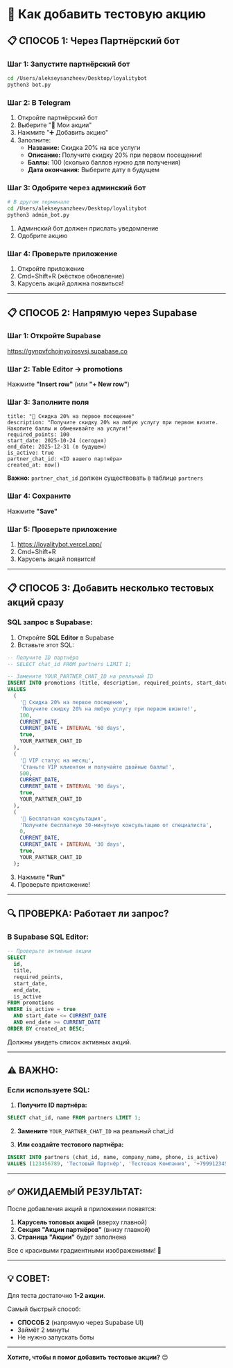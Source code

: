 # 🎁 Как добавить тестовую акцию

## 📋 СПОСОБ 1: Через Партнёрский бот

### Шаг 1: Запустите партнёрский бот

```bash
cd /Users/alekseysanzheev/Desktop/loyalitybot
python3 bot.py
```

### Шаг 2: В Telegram

1. Откройте партнёрский бот
2. Выберите "🎁 Мои акции"
3. Нажмите "➕ Добавить акцию"
4. Заполните:
   - **Название:** Скидка 20% на все услуги
   - **Описание:** Получите скидку 20% при первом посещении!
   - **Баллы:** 100 (сколько баллов нужно для получения)
   - **Дата окончания:** Выберите дату в будущем

### Шаг 3: Одобрите через админский бот

```bash
# В другом терминале
cd /Users/alekseysanzheev/Desktop/loyalitybot
python3 admin_bot.py
```

1. Админский бот должен прислать уведомление
2. Одобрите акцию

### Шаг 4: Проверьте приложение

1. Откройте приложение
2. Cmd+Shift+R (жёсткое обновление)
3. Карусель акций должна появиться!

---

## 📋 СПОСОБ 2: Напрямую через Supabase

### Шаг 1: Откройте Supabase

https://gynpvfchojnyoirosysj.supabase.co

### Шаг 2: Table Editor → promotions

Нажмите **"Insert row"** (или **"+ New row"**)

### Шаг 3: Заполните поля

```
title: "🎉 Скидка 20% на первое посещение"
description: "Получите скидку 20% на любую услугу при первом визите. Накопите баллы и обменивайте на услуги!"
required_points: 100
start_date: 2025-10-24 (сегодня)
end_date: 2025-12-31 (в будущем)
is_active: true
partner_chat_id: <ID вашего партнёра>
created_at: now()
```

**Важно:** `partner_chat_id` должен существовать в таблице `partners`

### Шаг 4: Сохраните

Нажмите **"Save"**

### Шаг 5: Проверьте приложение

1. https://loyalitybot.vercel.app/
2. Cmd+Shift+R
3. Карусель акций появится!

---

## 📋 СПОСОБ 3: Добавить несколько тестовых акций сразу

### SQL запрос в Supabase:

1. Откройте **SQL Editor** в Supabase
2. Вставьте этот SQL:

```sql
-- Получите ID партнёра
-- SELECT chat_id FROM partners LIMIT 1;

-- Замените YOUR_PARTNER_CHAT_ID на реальный ID
INSERT INTO promotions (title, description, required_points, start_date, end_date, is_active, partner_chat_id)
VALUES
  (
    '🎉 Скидка 20% на первое посещение',
    'Получите скидку 20% на любую услугу при первом визите!',
    100,
    CURRENT_DATE,
    CURRENT_DATE + INTERVAL '60 days',
    true,
    YOUR_PARTNER_CHAT_ID
  ),
  (
    '💎 VIP статус на месяц',
    'Станьте VIP клиентом и получайте двойные баллы!',
    500,
    CURRENT_DATE,
    CURRENT_DATE + INTERVAL '90 days',
    true,
    YOUR_PARTNER_CHAT_ID
  ),
  (
    '🎁 Бесплатная консультация',
    'Получите бесплатную 30-минутную консультацию от специалиста',
    0,
    CURRENT_DATE,
    CURRENT_DATE + INTERVAL '30 days',
    true,
    YOUR_PARTNER_CHAT_ID
  );
```

3. Нажмите **"Run"**
4. Проверьте приложение!

---

## 🔍 ПРОВЕРКА: Работает ли запрос?

### В Supabase SQL Editor:

```sql
-- Проверьте активные акции
SELECT 
  id,
  title,
  required_points,
  start_date,
  end_date,
  is_active
FROM promotions
WHERE is_active = true
  AND start_date <= CURRENT_DATE
  AND end_date >= CURRENT_DATE
ORDER BY created_at DESC;
```

Должны увидеть список активных акций.

---

## ⚠️ ВАЖНО:

### Если используете SQL:

1. **Получите ID партнёра:**
```sql
SELECT chat_id, name FROM partners LIMIT 1;
```

2. **Замените** `YOUR_PARTNER_CHAT_ID` на реальный chat_id

3. **Или создайте тестового партнёра:**
```sql
INSERT INTO partners (chat_id, name, company_name, phone, is_active)
VALUES (123456789, 'Тестовый Партнёр', 'Тестовая Компания', '+79991234567', true);
```

---

## ✅ ОЖИДАЕМЫЙ РЕЗУЛЬТАТ:

После добавления акций в приложении появятся:

1. **Карусель топовых акций** (вверху главной)
2. **Секция "Акции партнёров"** (внизу главной)
3. **Страница "Акции"** будет заполнена

Все с красивыми градиентными изображениями! 🎨

---

## 💡 СОВЕТ:

Для теста достаточно **1-2 акции**.

Самый быстрый способ:
- **СПОСОБ 2** (напрямую через Supabase UI)
- Займёт 2 минуты
- Не нужно запускать боты

---

**Хотите, чтобы я помог добавить тестовые акции?** 😊

